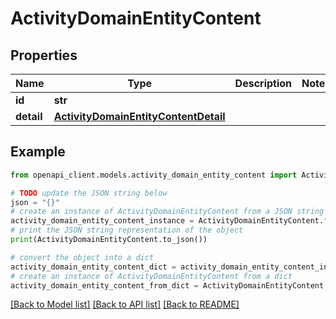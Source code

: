 # ActivityDomainEntityContent


## Properties

Name | Type | Description | Notes
------------ | ------------- | ------------- | -------------
**id** | **str** |  | 
**detail** | [**ActivityDomainEntityContentDetail**](ActivityDomainEntityContentDetail.md) |  | 

## Example

```python
from openapi_client.models.activity_domain_entity_content import ActivityDomainEntityContent

# TODO update the JSON string below
json = "{}"
# create an instance of ActivityDomainEntityContent from a JSON string
activity_domain_entity_content_instance = ActivityDomainEntityContent.from_json(json)
# print the JSON string representation of the object
print(ActivityDomainEntityContent.to_json())

# convert the object into a dict
activity_domain_entity_content_dict = activity_domain_entity_content_instance.to_dict()
# create an instance of ActivityDomainEntityContent from a dict
activity_domain_entity_content_from_dict = ActivityDomainEntityContent.from_dict(activity_domain_entity_content_dict)
```
[[Back to Model list]](../README.md#documentation-for-models) [[Back to API list]](../README.md#documentation-for-api-endpoints) [[Back to README]](../README.md)


